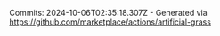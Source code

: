 Commits: 2024-10-06T02:35:18.307Z - Generated via https://github.com/marketplace/actions/artificial-grass
<br>
